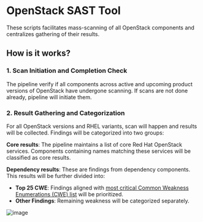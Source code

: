 # OpenStack SAST Tool

These scripts facilitates mass-scanning of all OpenStack components and centralizes gathering of their results.

## How is it works?
### 1. Scan Initiation and Completion Check
The pipeline verify if all components across active and upcoming product versions of OpenStack have undergone scanning. If scans are not done already, pipeline will initiate them.
### 2. Result Gathering and Categorization
For all OpenStack versions and RHEL variants, scan will happen and results will be collected. Findings will be categorized into two groups:

**Core results**: The pipeline maintains a list of core Red Hat OpenStack services. Components containing names matching these services will be classified as core results.

**Dependency results**: These are findings from dependency components. This results will be further divided into:
  * **Top 25 CWE**: Findings aligned with [most critical Common Weakness Enumerations (CWE) list](https://cwe.mitre.org/top25/archive/2023/2023_top25_list.html) will be prioritized.
  * **Other Findings**: Remaining weakness will be categorized separately.

![image](https://github.com/Yadnyawalkya/openstack-sast/assets/10824880/4dfda442-279d-4326-b39f-2857b5ad852b)
